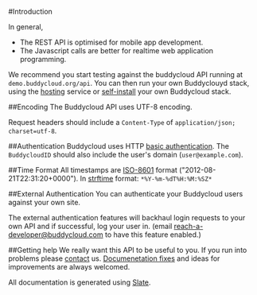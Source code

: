 #Introduction 

In general, 

* The REST API is optimised for mobile app development.
* The Javascript calls are better for realtime web application programming.

We recommend you start testing against the buddycloud API running at `demo.buddycloud.org/api`. You can then run your own Buddyclouyd stack, using the [hosting](https://hosting.buddycloud.com) service or [self-install](/install) your own Buddycloud stack.

##Encoding
The Buddycloud API uses UTF-8 encoding.

Request headers should include a `Content-Type` of `application/json; charset=utf-8`.

##Authentication
Buddycloud uses HTTP [basic authentication](http://en.wikipedia.org/wiki/Basic_access_authentication). The `BuddycloudID` should also include the user's domain (`user@example.com`).

##Time Format
All timestamps are [ISO-8601](https://en.wikipedia.org/wiki/ISO_8601) format ("2012-08-21T22:31:20+0000"). In [strftime](http://pubs.opengroup.org/onlinepubs/007908799/xsh/strftime.html) format: `*%Y-%m-%dT%H:%M:%SZ*`

##External Authentication
You can authenticate your Buddycloud users against your own site.

The external authentication features will backhaul login requests to your own API and if successful, log your user in. (email [reach-a-developer@buddycloud.com](mailto:reach-a-developer@buddycloud.com) to have this feature enabled.)

##Getting help
We really want this API to be useful to you. If you run into problems please [contact](/contact) us. [Documenetation fixes](https://github.com/buddycloud/buddycloud.com/tree/master/slate/source/includes) and ideas for improvements are always welcomed.

All documentation is generated using [Slate](https://github.com/tripit/slate).
